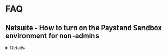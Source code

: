 # FAQ


## Netsuite - How to turn on the Paystand Sandbox environment for non-admins


<details>


PayStand's bundle features in your NetSuite should surface for all users.  
Whether you are an admin or not, your users should be able to see the virtual terminal, the email button, the templates and other features.
You cannot see the PayStand bundle configuration page unless you have the Administrator role.  
This is intentional, as changing the configuration can break the bundle's connection and thus only done by those with the special authority to make such changes.

</details>